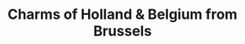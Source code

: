 ---
category: river
title: Charms of Holland & Belgium from Brussels
class: charms-of-holland-and-belgium-from-brussels
cruiseline: Avalon Waterways – Avalon Impression
special-info: New Offer - Half Price
price: 965
nights: 7
cruise-url: http://www.planetcruise.co.uk/avalon-waterways-cruises/avalon-impression/12-April-2016/93267?referrersiteid-970
---